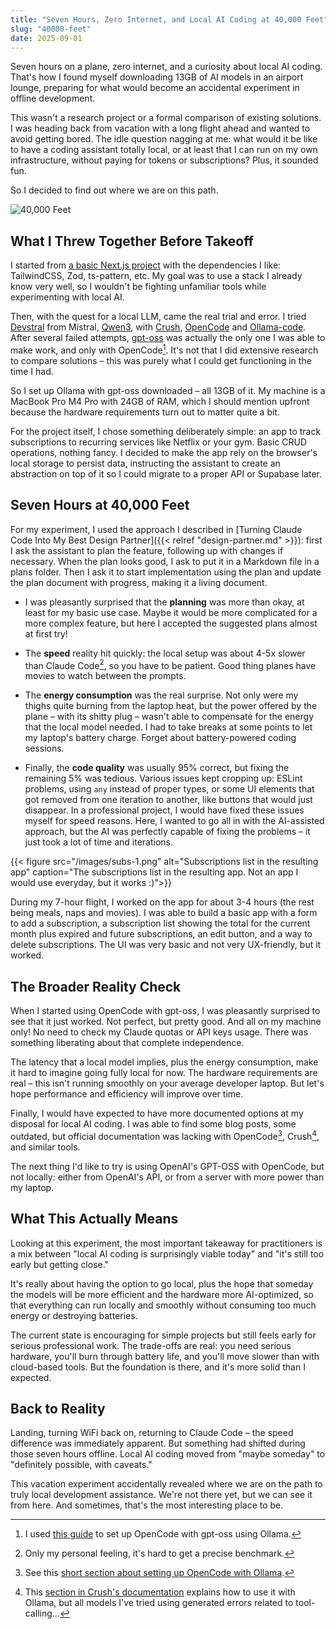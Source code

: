 ```yaml
---
title: "Seven Hours, Zero Internet, and Local AI Coding at 40,000 Feet"
slug: "40000-feet"
date: 2025-09-01
---
```


Seven hours on a plane, zero internet, and a curiosity about local AI coding. That's how I found myself downloading 13GB of AI models in an airport lounge, preparing for what would become an accidental experiment in offline development.

This wasn't a research project or a formal comparison of existing solutions. I was heading back from vacation with a long flight ahead and wanted to avoid getting bored. The idle question nagging at me: what would it be like to have a coding assistant totally local, or at least that I can run on my own infrastructure, without paying for tokens or subscriptions? Plus, it sounded fun.

So I decided to find out where we are on this path.

![40,000 Feet](/images/plane.jpg)

## What I Threw Together Before Takeoff

I started from [a basic Next.js project](https://github.com/scastiel/nexttemplate) with the dependencies I like: TailwindCSS, Zod, ts-pattern, etc. My goal was to use a stack I already know very well, so I wouldn't be fighting unfamiliar tools while experimenting with local AI.

Then, with the quest for a local LLM, came the real trial and error. I tried [Devstral](https://mistral.ai/article/announcing-devstral-ai) from Mistral, [Qwen3](https://ollama.com/library/qwen3), with [Crush](https://github.com/charmbracelet/crush), [OpenCode](https://opencode.ai/) and [Ollama-code](https://github.com/tcsenpai/ollama-code). After several failed attempts, [gpt-oss](https://openai.com/index/introducing-gpt-oss/) was actually the only one I was able to make work, and only with OpenCode[^setup]. It's not that I did extensive research to compare solutions – this was purely what I could get functioning in the time I had.

[^setup]: I used [this guide](https://apidog.com/blog/gpt-oss-locally/) to set up OpenCode with gpt-oss using Ollama.

So I set up Ollama with gpt-oss downloaded – all 13GB of it. My machine is a MacBook Pro M4 Pro with 24GB of RAM, which I should mention upfront because the hardware requirements turn out to matter quite a bit.

For the project itself, I chose something deliberately simple: an app to track subscriptions to recurring services like Netflix or your gym. Basic CRUD operations, nothing fancy. I decided to make the app rely on the browser's local storage to persist data, instructing the assistant to create an abstraction on top of it so I could migrate to a proper API or Supabase later.

## Seven Hours at 40,000 Feet

For my experiment, I used the approach I described in [Turning Claude Code Into My Best Design Partner]({{< relref "design-partner.md" >}}): first I ask the assistant to plan the feature, following up with changes if necessary. When the plan looks good, I ask to put it in a Markdown file in a plans folder. Then I ask it to start implementation using the plan and update the plan document with progress, making it a living document.

- I was pleasantly surprised that the **planning** was more than okay, at least for my basic use case. Maybe it would be more complicated for a more complex feature, but here I accepted the suggested plans almost at first try!

- The **speed** reality hit quickly: the local setup was about 4-5x slower than Claude Code[^slow], so you have to be patient. Good thing planes have movies to watch between the prompts.

[^slow]: Only my personal feeling, it's hard to get a precise benchmark.

- The **energy consumption** was the real surprise. Not only were my thighs quite burning from the laptop heat, but the power offered by the plane – with its shitty plug – wasn't able to compensate for the energy that the local model needed. I had to take breaks at some points to let my laptop's battery charge. Forget about battery-powered coding sessions.

- Finally, the **code quality** was usually 95% correct, but fixing the remaining 5% was tedious. Various issues kept cropping up: ESLint problems, using `any` instead of proper types, or some UI elements that got removed from one iteration to another, like buttons that would just disappear. In a professional project, I would have fixed these issues myself for speed reasons. Here, I wanted to go all in with the AI-assisted approach, but the AI was perfectly capable of fixing the problems – it just took a lot of time and iterations.

{{< figure
src="/images/subs-1.png"
alt="Subscriptions list in the resulting app"
caption="The subscriptions list in the resulting app. Not an app I would use everyday, but it works :)">}}

During my 7-hour flight, I worked on the app for about 3-4 hours (the rest being meals, naps and movies). I was able to build a basic app with a form to add a subscription, a subscription list showing the total for the current month plus expired and future subscriptions, an edit button, and a way to delete subscriptions. The UI was very basic and not very UX-friendly, but it worked.

## The Broader Reality Check

When I started using OpenCode with gpt-oss, I was pleasantly surprised to see that it just worked. Not perfect, but pretty good. And all on my machine only! No need to check my Claude quotas or API keys usage. There was something liberating about that complete independence.

The latency that a local model implies, plus the energy consumption, make it hard to imagine going fully local for now. The hardware requirements are real – this isn't running smoothly on your average developer laptop. But let's hope performance and efficiency will improve over time.

Finally, I would have expected to have more documented options at my disposal for local AI coding. I was able to find some blog posts, some outdated, but official documentation was lacking with OpenCode[^doc-ollama], Crush[^doc-crush], and similar tools.

[^doc-ollama]: See this [short section about setting up OpenCode with Ollama](https://opencode.ai/docs/providers/#ollama).
[^doc-crush]: This [section in Crush's documentation](https://github.com/charmbracelet/crush?tab=readme-ov-file#local-models) explains how to use it with Ollama, but all models I've tried using generated errors related to tool-calling…

The next thing I'd like to try is using OpenAI's GPT-OSS with OpenCode, but not locally: either from OpenAI's API, or from a server with more power than my laptop.

## What This Actually Means

Looking at this experiment, the most important takeaway for practitioners is a mix between "local AI coding is surprisingly viable today" and "it's still too early but getting close."

It's really about having the option to go local, plus the hope that someday the models will be more efficient and the hardware more AI-optimized, so that everything can run locally and smoothly without consuming too much energy or destroying batteries.

The current state is encouraging for simple projects but still feels early for serious professional work. The trade-offs are real: you need serious hardware, you'll burn through battery life, and you'll move slower than with cloud-based tools. But the foundation is there, and it's more solid than I expected.

## Back to Reality

Landing, turning WiFi back on, returning to Claude Code – the speed difference was immediately apparent. But something had shifted during those seven hours offline. Local AI coding moved from "maybe someday" to "definitely possible, with caveats."

This vacation experiment accidentally revealed where we are on the path to truly local development assistance. We're not there yet, but we can see it from here. And sometimes, that's the most interesting place to be.
